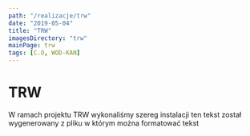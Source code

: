 ```yaml
---
path: "/realizacje/trw"
date: "2019-05-04"
title: "TRW"
imagesDirectory: "trw"
mainPage: trw
tags: [C.O, WOD-KAN]
---
```


# TRW

W ramach projektu TRW wykonaliśmy szereg instalacji 
ten tekst został wygenerowany z pliku w którym można formatować tekst

